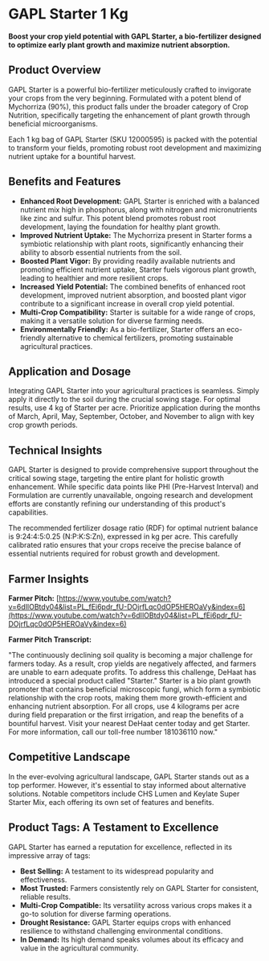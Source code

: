 # GAPL Starter 1 Kg

**Boost your crop yield potential with GAPL Starter, a bio-fertilizer designed to optimize early plant growth and maximize nutrient absorption.**

## Product Overview

GAPL Starter is a powerful bio-fertilizer meticulously crafted to invigorate your crops from the very beginning.  Formulated with a potent blend of Mychorriza (90%), this product falls under the broader category of Crop Nutrition, specifically targeting the enhancement of plant growth through beneficial microorganisms.  

Each 1 kg bag of GAPL Starter (SKU 12000595) is packed with the potential to transform your fields, promoting robust root development and maximizing nutrient uptake for a bountiful harvest.

## Benefits and Features

* **Enhanced Root Development:** GAPL Starter is enriched with a balanced nutrient mix high in phosphorus, along with nitrogen and micronutrients like zinc and sulfur. This potent blend promotes robust root development, laying the foundation for healthy plant growth.
* **Improved Nutrient Uptake:** The Mychorriza present in Starter forms a symbiotic relationship with plant roots, significantly enhancing their ability to absorb essential nutrients from the soil.
* **Boosted Plant Vigor:** By providing readily available nutrients and promoting efficient nutrient uptake, Starter fuels vigorous plant growth, leading to healthier and more resilient crops.
* **Increased Yield Potential:**  The combined benefits of enhanced root development, improved nutrient absorption, and boosted plant vigor contribute to a significant increase in overall crop yield potential.
* **Multi-Crop Compatibility:** Starter is suitable for a wide range of crops, making it a versatile solution for diverse farming needs.
* **Environmentally Friendly:** As a bio-fertilizer, Starter offers an eco-friendly alternative to chemical fertilizers, promoting sustainable agricultural practices.

## Application and Dosage

Integrating GAPL Starter into your agricultural practices is seamless. Simply apply it directly to the soil during the crucial sowing stage. For optimal results, use 4 kg of Starter per acre. Prioritize application during the months of March, April, May, September, October, and November to align with key crop growth periods.

## Technical Insights

GAPL Starter is designed to provide comprehensive support throughout the critical sowing stage, targeting the entire plant for holistic growth enhancement. While specific data points like PHI (Pre-Harvest Interval) and Formulation are currently unavailable, ongoing research and development efforts are constantly refining our understanding of this product's capabilities.

The recommended fertilizer dosage ratio (RDF) for optimal nutrient balance is 9:24:4:5:0.25 (N:P:K:S:Zn), expressed in kg per acre. This carefully calibrated ratio ensures that your crops receive the precise balance of essential nutrients required for robust growth and development.

## Farmer Insights

**Farmer Pitch:**  [https://www.youtube.com/watch?v=6dIlOBtdy04&list=PL_fEi6pdr_fU-DOjrfLqc0dOP5HEROaVy&index=6](https://www.youtube.com/watch?v=6dIlOBtdy04&list=PL_fEi6pdr_fU-DOjrfLqc0dOP5HEROaVy&index=6)

**Farmer Pitch Transcript:**

"The continuously declining soil quality is becoming a major challenge for farmers today. As a result, crop yields are negatively affected, and farmers are unable to earn adequate profits. To address this challenge, DeHaat has introduced a special product called "Starter." Starter is a bio plant growth promoter that contains beneficial microscopic fungi, which form a symbiotic relationship with the crop roots, making them more growth-efficient and enhancing nutrient absorption. For all crops, use 4 kilograms per acre during field preparation or the first irrigation, and reap the benefits of a bountiful harvest. Visit your nearest DeHaat center today and get Starter. For more information, call our toll-free number 181036110 now."

## Competitive Landscape

In the ever-evolving agricultural landscape, GAPL Starter stands out as a top performer. However, it's essential to stay informed about alternative solutions. Notable competitors include CHS Lumen and Keylate Super Starter Mix, each offering its own set of features and benefits. 

## Product Tags: A Testament to Excellence

GAPL Starter has earned a reputation for excellence, reflected in its impressive array of tags:

* **Best Selling:** A testament to its widespread popularity and effectiveness.
* **Most Trusted:** Farmers consistently rely on GAPL Starter for consistent, reliable results.
* **Multi-Crop Compatible:**  Its versatility across various crops makes it a go-to solution for diverse farming operations.
* **Drought Resistance:**  GAPL Starter equips crops with enhanced resilience to withstand challenging environmental conditions.
* **In Demand:**  Its high demand speaks volumes about its efficacy and value in the agricultural community.
